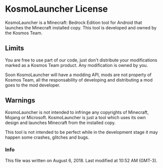 # KosmoLauncher License

KosmoLauncher is a Minecraft: Bedrock Edition tool for Android that launches the Minecraft installed copy. This tool is developed and owned by the Kosmos Team.

## Limits

You are free to use part of our code, just don't distribute your modifications marked as a Kosmos Team product. Any modification is owned by you.

Soon KosmoLauncher will have a modding API, mods are not property of Kosmos Team, all the responsability of developing and distributing a mod goes to the mod developer.

## Warnings

KosmoLauncher is not intended to infringe any copyrights of Minecraft, Mojang or Microsoft. KosmoLauncher is just a tool which uses its own design and launches Minecraft from the installed copy.

This tool is not intended to be perfect while in the development stage it may happen some crashes, glitches and bugs.

### Info

This file was written on August 6, 2018.
Last modified at 10:52 AM (GMT-3).
